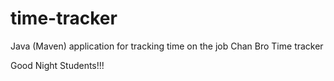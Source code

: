# time-tracker
Java (Maven) application for tracking time on the job
Chan Bro
Time tracker

Good Night Students!!!
